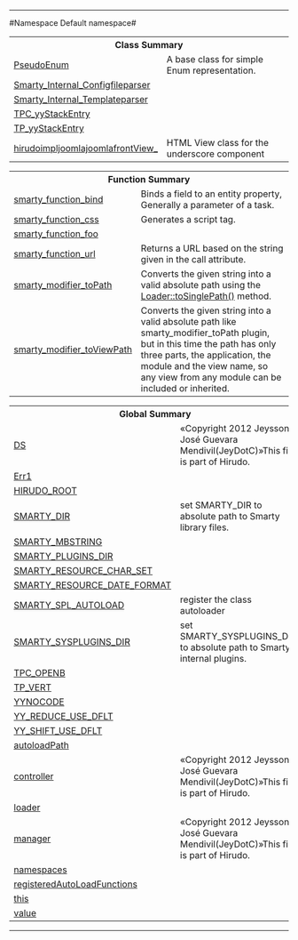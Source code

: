 - - -

#Namespace Default namespace#

<table class="title">
<tr><th colspan="2" class="title">Class Summary</th></tr>
<tr><td class="name"><a href="https://github.com/JeyDotC/Hirudo-docs/blob/master/default namespace/pseudoenum.html">PseudoEnum</a></td><td class="description">A base class for simple Enum representation. </td></tr>
<tr><td class="name"><a href="https://github.com/JeyDotC/Hirudo-docs/blob/master/default namespace/smarty_internal_configfileparser.html">Smarty_Internal_Configfileparser</a></td><td class="description"></td></tr>
<tr><td class="name"><a href="https://github.com/JeyDotC/Hirudo-docs/blob/master/default namespace/smarty_internal_templateparser.html">Smarty_Internal_Templateparser</a></td><td class="description"></td></tr>
<tr><td class="name"><a href="https://github.com/JeyDotC/Hirudo-docs/blob/master/default namespace/tpc_yystackentry.html">TPC_yyStackEntry</a></td><td class="description"></td></tr>
<tr><td class="name"><a href="https://github.com/JeyDotC/Hirudo-docs/blob/master/default namespace/tp_yystackentry.html">TP_yyStackEntry</a></td><td class="description"></td></tr>
<tr><td class="name"><a href="https://github.com/JeyDotC/Hirudo-docs/blob/master/default namespace/hirudoimpljoomlajoomlafrontview_.html">hirudoimpljoomlajoomlafrontView_</a></td><td class="description">HTML View class for the underscore component</td></tr>
</table>

<table class="title">
<tr><th colspan="2" class="title">Function Summary</th></tr>
<tr><td class="name"><a href="package-functions.md#smarty_function_bind">smarty_function_bind</a></td><td class="description">Binds a field to an entity property, Generally a parameter
of a task. </td></tr>
<tr><td class="name"><a href="package-functions.md#smarty_function_css">smarty_function_css</a></td><td class="description">Generates a script tag. </td></tr>
<tr><td class="name"><a href="package-functions.md#smarty_function_foo">smarty_function_foo</a></td><td class="description"></td></tr>
<tr><td class="name"><a href="package-functions.md#smarty_function_url">smarty_function_url</a></td><td class="description">Returns a URL based on the string given in the call attribute.
</td></tr>
<tr><td class="name"><a href="package-functions.md#smarty_modifier_toPath">smarty_modifier_toPath</a></td><td class="description">Converts the given string into a valid absolute path using the
<a href="../hirudo/lang/loader.html#toSinglePath()">Loader::toSinglePath()</a> method.</td></tr>
<tr><td class="name"><a href="package-functions.md#smarty_modifier_toViewPath">smarty_modifier_toViewPath</a></td><td class="description">Converts the given string into a valid absolute path like smarty_modifier_toPath
plugin, but in this time the path has only three parts, the application, the
module and the view name, so any view from any module can be included or inherited.</td></tr>
</table>

<table class="title">
<tr><th colspan="2" class="title">Global Summary</th></tr>
<tr><td class="name"><a href="package-globals.md#DS">DS</a></td><td class="description">«Copyright 2012 Jeysson José Guevara Mendivil(JeyDotC)»This file is part of Hirudo.
</td></tr>
<tr><td class="name"><a href="package-globals.md#Err1">Err1</a></td><td class="description"></td></tr>
<tr><td class="name"><a href="package-globals.md#HIRUDO_ROOT">HIRUDO_ROOT</a></td><td class="description"></td></tr>
<tr><td class="name"><a href="package-globals.md#SMARTY_DIR">SMARTY_DIR</a></td><td class="description">set SMARTY_DIR to absolute path to Smarty library files.
</td></tr>
<tr><td class="name"><a href="package-globals.md#SMARTY_MBSTRING">SMARTY_MBSTRING</a></td><td class="description"></td></tr>
<tr><td class="name"><a href="package-globals.md#SMARTY_PLUGINS_DIR">SMARTY_PLUGINS_DIR</a></td><td class="description"></td></tr>
<tr><td class="name"><a href="package-globals.md#SMARTY_RESOURCE_CHAR_SET">SMARTY_RESOURCE_CHAR_SET</a></td><td class="description"></td></tr>
<tr><td class="name"><a href="package-globals.md#SMARTY_RESOURCE_DATE_FORMAT">SMARTY_RESOURCE_DATE_FORMAT</a></td><td class="description"></td></tr>
<tr><td class="name"><a href="package-globals.md#SMARTY_SPL_AUTOLOAD">SMARTY_SPL_AUTOLOAD</a></td><td class="description">register the class autoloader</td></tr>
<tr><td class="name"><a href="package-globals.md#SMARTY_SYSPLUGINS_DIR">SMARTY_SYSPLUGINS_DIR</a></td><td class="description">set SMARTY_SYSPLUGINS_DIR to absolute path to Smarty internal plugins.
</td></tr>
<tr><td class="name"><a href="package-globals.md#TPC_OPENB">TPC_OPENB</a></td><td class="description"></td></tr>
<tr><td class="name"><a href="package-globals.md#TP_VERT">TP_VERT</a></td><td class="description"></td></tr>
<tr><td class="name"><a href="package-globals.md#YYNOCODE">YYNOCODE</a></td><td class="description"></td></tr>
<tr><td class="name"><a href="package-globals.md#YY_REDUCE_USE_DFLT">YY_REDUCE_USE_DFLT</a></td><td class="description"></td></tr>
<tr><td class="name"><a href="package-globals.md#YY_SHIFT_USE_DFLT">YY_SHIFT_USE_DFLT</a></td><td class="description"></td></tr>
<tr><td class="name"><a href="package-globals.md#autoloadPath">autoloadPath</a></td><td class="description"></td></tr>
<tr><td class="name"><a href="package-globals.md#controller">controller</a></td><td class="description">«Copyright 2012 Jeysson José Guevara Mendivil(JeyDotC)»This file is part of Hirudo.
</td></tr>
<tr><td class="name"><a href="package-globals.md#loader">loader</a></td><td class="description"></td></tr>
<tr><td class="name"><a href="package-globals.md#manager">manager</a></td><td class="description">«Copyright 2012 Jeysson José Guevara Mendivil(JeyDotC)»This file is part of Hirudo.
</td></tr>
<tr><td class="name"><a href="package-globals.md#namespaces">namespaces</a></td><td class="description"></td></tr>
<tr><td class="name"><a href="package-globals.md#registeredAutoLoadFunctions">registeredAutoLoadFunctions</a></td><td class="description"></td></tr>
<tr><td class="name"><a href="package-globals.md#this">this</a></td><td class="description"></td></tr>
<tr><td class="name"><a href="package-globals.md#value">value</a></td><td class="description"></td></tr>
</table>

- - -

